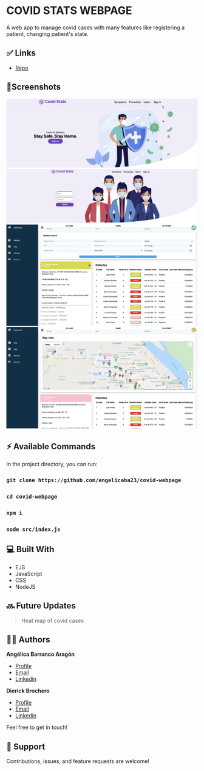 # COVID STATS WEBPAGE
 A web app to manage covid cases with many features like registering a patient, changing patient's state.
 
## ✅ Links

- [Repo](https://github.com/angelicaba23/covid-webpage "COVID WEB Repo")

## 📱Screenshots
<img src="/screenshots/1.png " title="Home Page"> <img src="/screenshots/2.png " title="login Page"> 
<img src="/screenshots/3.png " title="assistant Page"> <img src="/screenshots/4.png " title="Medic Page">
 


## ⚡ Available Commands

In the project directory, you can run:

### `git clone https://github.com/angelicaba23/covid-webpage`
### `cd covid-webpage`
### `npm i`
### `node src/index.js`

## 💻 Built With

- EJS
- JavaScript
- CSS
- NodeJS

## 🔜 Future Updates
> Heat map of covid cases
  

## 👩‍💻 Authors

**Angélica Barranco Aragón**

- [Profile](https://github.com/angelicaba23/ "Angélica Barranco")
- [Email](mailto:angelicaba9923@gmail.com?subject=Hi "Hi!")
- [Linkedin](https://www.linkedin.com/in/angelicaba23/ "Welcome")

**Dierick Brochero**

- [Profile](https://github.com/Dierickb/ "Angélica Barranco")
- [Email](mailto:dierickb@uninorte.edu.co?subject=Hi "Hi!")
- [Linkedin](https://www.linkedin.com/in/dierick-salvador-brochero-niebles-31a909193/ "Welcome")
  
Feel free to get in touch!

## 🤝 Support

Contributions, issues, and feature requests are welcome!

